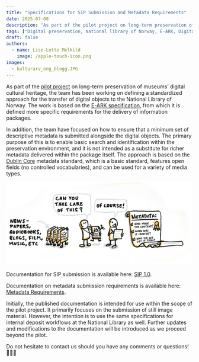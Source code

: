 ```yaml
---
title: "Specifications for SIP Submission and Metadata Requirements"
date: 2025-07-08
description: "As part of the pilot project on long-term preservation of museums’ digital cultural heritage, the team has been working on standardizing the submission of digital objects, as well as ensuring that a minimum set of descriptive metadata is included alongside the deposited material."
tags: ["Digital preservation, National library of Norway, E-ARK, Digital Preservation Services, OAIS, Dublin Core, metadata, digital cultural heritage"]
draft: false 
authors: 
  - name: Lise-Lotte Melkild 
    image: /apple-touch-icon.png 
images: 
  - kulturarv_eng_blogg.JPG
---
```

As part of the [pilot project](https://digitalpreservation.no/blog/2025-01-28-lam-longterm-preservation-pilot/) on long-term preservation of museums’ digital cultural heritage, the team has been working on defining a standardized approach for the transfer of digital objects to the National Library of Norway. The work is based on the [E-ARK specification](https://dilcis.eu/), from which it is defined more specific requirements for the delivery of information packages.

In addition, the team have focused on how to ensure that a minimum set of descriptive metadata is submitted alongside the digital objects. The primary purpose of this is to enable basic search and identification within the preservation environment, and it is not intended as a substitute for richer metadata delivered within the package itself. The approach is based on the [Dublin Core](https://www.dublincore.org/specifications/dublin-core/dcmi-terms/) metadata standard, which is a basic standard, features open fields (no controlled vocabularies), and can be used for a variety of media types.

![Metadata in digital preservation](Skjermbilde2_blogg_engelsk.JPG)
<br>

Documentation for SIP submission is available here: [SIP 1.0](https://digitalpreservation.no/docs/dps/sip/1.0/).

Documentation on metadata submission requirements is available here: [Metadata Requirements](https://digitalpreservation.no/docs/dps/interface/api/metadata/).


Initially, the published documentation is intended for use within the scope of the pilot project. It primarily focuses on the submission of still image material. However, the intention is to use the same specifications for internal deposit workflows at the National Library as well. Further updates and modifications to the documentation will be introduced as we proceed beyond the pilot.

Do not hesitate to contact us should you have any comments or questions! 👩🏻‍💻
